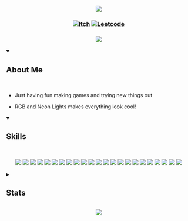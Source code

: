  <!-- Top Banner -->

<p align="center">
<img src="https://capsule-render.vercel.app/api?type=waving&color=25273E&height=210&section=header&text=Hi%20There,%20I'm%20Lex&fontColor=ffffff&fontAlignY=45&reversal=true"/>
</p>

<!-- Links -->

### <p align="center"> [![Itch](https://img.shields.io/badge/-itch.io-25273E?style=for-the-badge)](https://mynameslex.itch.io/) [![Leetcode](https://img.shields.io/badge/-leetcode-25273E?style=for-the-badge)](https://leetcode.com/u/MyNamesLex/)</p>

### <p align="center"> <a href="https://github.com/DenverCoder1/readme-typing-svg"><img src="https://readme-typing-svg.herokuapp.com/?lines=Game+Programmer;&font=Fira%20Code&center=true&color=25273E"></a></p>

<!-- About Me -->

<details open>
<summary><h2>About Me</h2></summary>

<br/>

* Just having fun making games and trying new things out

* RGB and Neon Lights makes everything look cool!

</details>

<!-- Skills -->

<details open>
<summary><h2>Skills</h2></summary>

<br>

<div align="center">

<img src="https://img.shields.io/badge/-Unity-25273E"/> <img src="https://img.shields.io/badge/-Unreal Engine 5-25273E"/>
<img src="https://img.shields.io/badge/-Crayta-25273E" />
<img src="https://img.shields.io/badge/-C%2B%2B-25273E"/>
<img src="https://img.shields.io/badge/-Blueprint-25273E"/>
<img src="https://img.shields.io/badge/-C%23-25273E"/>
<img src="https://img.shields.io/badge/-Python-25273E"/>
<img src="https://img.shields.io/badge/-Lua-25273E"/>
<img src="https://img.shields.io/badge/-Processing-25273E"/>
<img src="https://img.shields.io/badge/-OpenGL-25273E"/>
<img src="https://img.shields.io/badge/-GLSL-25273E"/>
<img src="https://img.shields.io/badge/-Blender-25273E"/>
<img src="https://img.shields.io/badge/-Audacity-25273E"/>
<img src="https://img.shields.io/badge/-Gimp-25273E"/>
<img src="https://img.shields.io/badge/-OBS-25273E"/>
<img src="https://img.shields.io/badge/-Movie%20Studio%2016-25273E"/>
<img src="https://img.shields.io/badge/-Bosca%20Ceoil-25273E"/>
<img src="https://img.shields.io/badge/-Aesprite-25273E"/>
<img src="https://img.shields.io/badge/-SFXR-25273E"/>
<img src="https://img.shields.io/badge/-Git-25273E"/>
<img src="https://img.shields.io/badge/-Markdown-25273E"/>
<img src="https://img.shields.io/badge/-Jira-25273E"/>
<img src="https://img.shields.io/badge/-Trello-25273E"/>

</div>

</details> 

<!-- Stats -->

<details>
<summary><h2>Stats</h2></summary>

<br/>

<div align="left">

<h3> Visits </h3>

![Visits](https://komarev.com/ghpvc/?username=MyNamesLex&color=25273E)

<h3> Trophies </h3>

[![trophy](https://github-profile-trophy.vercel.app/?username=MyNamesLex&theme=tokyonight&no-bg=true&no-frame=true&column=3)](https://github.com/ryo-ma/github-profile-trophy)

<h3> GitHub Profile Stats </h3>

![Anurag's GitHub stats](https://github-readme-stats.vercel.app/api?username=mynameslex&show_icons=true&theme=tokyonight&hide_border=true)

![Top Langs](https://github-readme-stats.vercel.app/api/top-langs/?username=mynameslex&langs_count=5&layout=compact&hide_border=true&theme=tokyonight&hide=ren'py)

<h3> Activity Graph </h3>

[![Ashutosh's github activity graph](https://github-readme-activity-graph.vercel.app/graph?username=MyNamesLex&theme=tokyo-night)](https://github.com/ashutosh00710/github-readme-activity-graph)

</div>

</details>

<!-- Footer -->
<p align="center">
  <img src="https://capsule-render.vercel.app/api?type=waving&color=25273E&height=110&section=footer&animation=twinkling&reversal=true"/>
</p>
